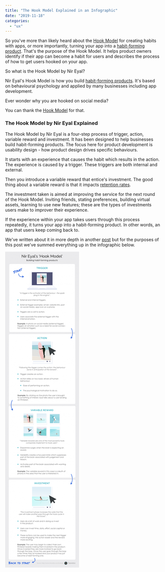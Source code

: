 ```yaml
---
title: "The Hook Model Explained in an Infographic"
date: "2019-11-18"
categories: 
  - "ux"
---
```


So you've more than likely heard about the [Hook Model](https://tapadoo.wpengine.com/habit-forming-app-development/) for creating habits with apps, or more importantly, turning your app into a [habit-forming product](https://tapadoo.wpengine.com/habit-forming-app-development/). That's the purpose of the Hook Model. It helps product owners identify if their app can become a habit for users and describes the process of how to get users hooked on your app.

So what is the Hook Model by Nir Eyal?

Nir Eyal's Hook Model is how you build [habit-forming products](https://tapadoo.wpengine.com/habit-forming-app-development/). It's based on behavioural psychology and applied by many businesses including app development.

Ever wonder why you are hooked on social media?

You can thank the [Hook Model](https://tapadoo.wpengine.com/habit-forming-app-development/) for that.

### The Hook Model by Nir Eyal Explained

The Hook Model by Nir Eyal is a four-step process of trigger, action, variable reward and investment. It has been designed to help businesses build habit-forming products. The focus here for product development is usability design - how product design drives specific behaviours.

It starts with an experience that causes the habit which results in the action. The experience is caused by a trigger. These triggers are both internal and external.

Then you introduce a variable reward that entice's investment. The good thing about a variable reward is that it impacts [retention rates](https://tapadoo.wpengine.com/user-retention-tactics-mobile-app-marketing/).

The investment taken is aimed at improving the service for the next round of the Hook Model. Inviting friends, stating preferences, building virtual assets, learning to use new features; these are the types of investments users make to improver their experience.

If the experience within your app takes users through this process repeatedly, it turns your app into a habit-forming product. In other words, an app that users keep coming back to.

We've written about it in more depth in another [post](https://tapadoo.wpengine.com/habit-forming-app-development/) but for the purposes of this post we've summed everything up in the infographic below.

![The Hook Model. An infographic explaining Nir Eyal's Hook Model.](images/infographicHookModel151019v2-01test-1-768x3275.png)

